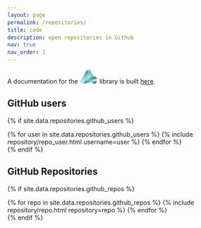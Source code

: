 ```yaml
---
layout: page
permalink: /repositories/
title: code
description: open repositories in Github
nav: true
nav_order: 1
---
```



A documentation for the ![ArchGeo](../assets/img/AG_small.png) library is built [here](https://www.huiwang.me/mkdocs-archgeo/). 

## GitHub users

{% if site.data.repositories.github_users %}
<div class="repositories d-flex flex-wrap flex-md-row flex-column justify-content-between align-items-center">
  {% for user in site.data.repositories.github_users %}
    {% include repository/repo_user.html username=user %}
  {% endfor %}
</div>
{% endif %}


## GitHub Repositories

{% if site.data.repositories.github_repos %}
<div class="repositories d-flex flex-wrap flex-md-row flex-column justify-content-between align-items-center">
  {% for repo in site.data.repositories.github_repos %}
    {% include repository/repo.html repository=repo %}
  {% endfor %}
</div>
{% endif %}
